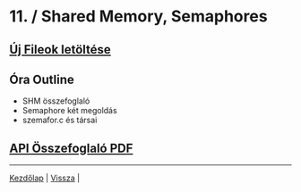 # 11. / Shared Memory, Semaphores


## [Új Fileok letöltése](https://github.com/rontap/elteik-web/raw/main/teaching/opsys/materials/gy6/gy06.zip)

## Óra Outline

- SHM összefoglaló
- Semaphore két megoldás
- szemafor.c és társai


## [API Összefoglaló PDF](https://github.com/rontap/elteik-web/raw/main/teaching/opsys/materials/OPSYS_summary_p1.pdf)

---
[Kezdőlap](index.md)
|
[Vissza](Gyakorlat%2010..md)
|
